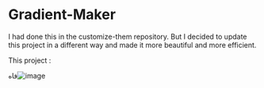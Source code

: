 # Gradient-Maker

I had done this in the customize-them repository.
But I decided to update this project in a different way and made it more beautiful and more efficient.

This project : 

فاه![image](https://github.com/yunes1995/Gradient-Maker/assets/88889070/d9b95b8e-5832-4e0a-9a77-017fac2c8723)
